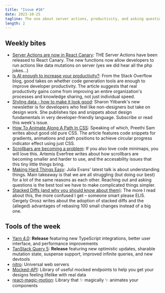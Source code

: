 ```yaml
---
title: "Issue #16"
date: 2023-10-25
tagline: The one about server actions, productivity, and asking questions
length: 2
---
```


## Weekly bites

* [Server Actions are now in React Canary](https://dub.sh/9S5ttQA): THE Server Actions have been released to React Canary. The new functions now allow developers to run actions like data mutations on server (yes we did hear all the php jokes...)
* [Is AI enough to increase your productivity?](https://dub.sh/92lSQnb): From the Stack Overflow blog, good takes on whether code generation tools are enough to improve developer productivity. The article suggests that real productivity gains come from improving an entire organization's processes and knowledge sharing, not just individual speed.
* [Styling data - how to make it look good](https://dub.sh/lqIqkRu): Sharon Yitbarek's new newsletter is for developers who feel like non-designers but take on design work. She publishes tips and snippets about design fundamentals in very developer-friendly language. Subscribe or read this week's issue.
* [How To Animate Along A Path In CSS](https://dub.sh/F2KEM98): Speaking of which, Preethi Sam writes about good old pure CSS. The article features code snippets for gradients, animations and path positions to achieve circular progress indicator effect using just CSS.
* [Scrollbars are becoming a problem](https://dub.sh/hZGkCa5): If you also love code minimaps, you will love this. Artemis Everfree writes about how scrollbars are becoming smaller and harder to use, and the accesability issues that this tiny little things bring.
* [Making Hard Things Easy](https://dub.sh/DrjtWyC): Julia Evans' latest talk is about understanding things. Main takeaway is that we are all struggling (but doing our best) for a lot of the same reasons as each other. Reaching out and asking questions is the best tool we have to make complicated things simpler.
* [Stacked Diffs (and why you should know about them)](https://dub.sh/z2dbcyu): The more I read about this, the more confused I get – someone smart please ELI5. Gergely Orosz writes about the adoption of stacked diffs and the (alleged) advantages of rebasing 100 small changes instead of a big one. 

## Tools of the week

* [Yarn 4.0](https://dub.sh/ELeH7DV): **Release** featuring new TypeScript integrations, better user interface, and performance improvements
* [TanStack Query 5](https://dub.sh/0XPvZHf): **Release** featuring new optimistic updates, sharable mutation state, suspense support, improved infinite queries, and new devtools
* [nitro](https://dub.sh/COWFSRY): Universal web servers
* [Mocked-API](https://dub.sh/rI8QXNE): Library of useful mocked endpoints to help you get your designs feeling lifelike with real data
* [react-magic-motion](https://dub.sh/DhjoHLW): Library that ✨ magically ✨ animates your components

